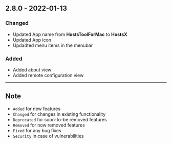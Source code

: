 ## 2.8.0 - 2022-01-13

### Changed
- Updated App name from **HostsToolForMac**  to **HostsX**
- Updated App icon
- Updadted menu items in the menubar

### Added
- Added about view
- Added remote configuration view

---

## Note

- `Added` for new features
- `Changed` for changes in existing functionality
- `Deprecated` for soon-to-be removed features
- `Removed` for now removed features
- `Fixed` for any bug fixes
- `Security` in case of vulnerabilities

